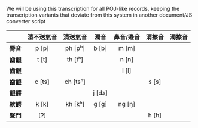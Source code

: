 We will be using this transcription for all POJ-like records, keeping the transcription variants that deviate from this system in another document/JS converter script

|          |  清不送氣音  |    清送氣音    |    濁音     |  鼻音/邊音  |   清擦音    |     濁擦音      |
| :------: | :----------: | :------------: | :---------: | :---------: | :---------: |   :---------:   |
| **脣音** |  p \[p\]  |  ph \[pʰ\]  | b \[b\]  | m \[m\]  |
| **齒齦** |  t \[t\]  |  th \[tʰ\]  |  | n \[n\]   |             |                 |
| **齒齦** |              |                |             | l \[l\]   |             |                 |
| **齒齦** | c \[ts\] | ch \[tsʰ\] |             |             | s \[s\]  |
| **齦齶** |  | | j \[dʑ\] |
| **軟齶** |  k \[k\]  |  kh \[kʰ\]  | g \[ɡ\]  | ng \[ŋ\] |             |                 |
| **聲門** |   \[ʔ\]   |                |             |             | h \[h\]  |
